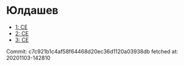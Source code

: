 # Юлдашев
- [1: CE](1.md)
- [2: CE](2.md)
- [3: CE](3.md)

Commit: c7c921b1c4af58f64468d20ec36d1120a03938db
 fetched at: 20201103-142810
